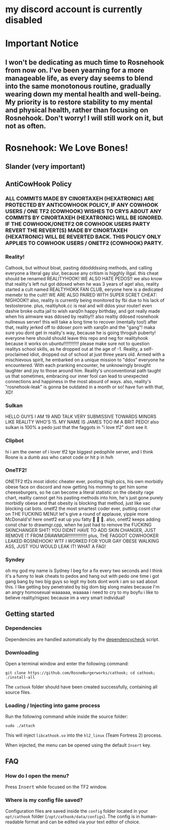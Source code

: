 # my discord account is currently disabled

# Important Notice
## I won't be dedicating as much time to Rosnehook from now on. I've been yearning for a more manageable life, as every day seems to blend into the same monotonous routine, gradually wearing down my mental health and well-being. My priority is to restore stability to my mental and physical health, rather than focusing on Rosnehook. Don't worry! I will still work on it, but not as often.

# Rosnehook: We Love Bones!

## Slander (very important)

## AntiCowHook Policy
### ALL COMMITS MADE BY CINORTAXEH (HEXATRONIC) ARE PROTECTED BY ANTICOWHOOK POLICY, IF ANY COWHOOK USERS / ONE TF2 (COWHOOK) WISHES TO CRYS ABOUT ANY COMMITS BY CINORTAXEH (HEXATRONIC) WILL BE IGNORED. IF THE COWHOOK/ONETF2 OR COWHOOK USERS PARTY REVERT THE REVERT(S) MADE BY CINORTAXEH (HEXATRONIC) WILL BE REVERTED BACK. THIS POLICY ONLY APPLIES TO COWHOOK USERS / ONETF2 (COWHOOK) PARTY.

### Reality!
Cathook, but without bloat, pasting ddodddssing methods, and calling everyone a literal gay slur, because any critism is higghly illgal. 
this cheat should be renamed REALITYHOOK!
WE ALSO HATE PEDOS!!
we also know that reality's left nut got ddosed when he was 3 years of age!
also, reality started a cult named REALTYHOKK FAN CLUB, eeryone here is a dedicated memebr to the cult!!
WE ARE ALSO PAIRED WITH SUPER SCRET CHEAT: NIGHOOK!!
also, reality is currently being monitored by fbi due to his lack of testosterone.
plus, realtiyhok.cc is real and will ddos your router!
even dashie broke outta jail to wish xarq0n happy birthday, and got really made when his aimware was ddosed by realtiy!!!
also realtiy ddosed rosnehook nullnexus server! this will take a long time to recover (mentally too!)
after that, reality jerked off to ddoser porn with xarq0n and the "gang"!
maka sure you dont get in reality's way, because he is going throguh puberty!
everyone here should should leave this repo and neg for realityhook because it works on ubuntu!!!!!!!!!!!!
please make sure not to question realitys school skills, as he dropped out at the age of -1.
Reality, a self-proclaimed idiot, dropped out of school at just three years old. Armed with a mischievous spirit, he embarked on a unique mission to "ddos" everyone he encountered. With each pranking encounter, he unknowingly brought laughter and joy to those around him. Reality's unconventional path taught us that sometimes, embracing our inner fool can lead to unexpected connections and happiness in the most absurd of ways.
also, reality's "rosnehook-leak" is gonna be outdated in a month or so! have fun with that, XD!

### Sulkan
HELLO GUYS I AM 19 AND TALK VERY SUBMISSIVE TOWARDS MINORS LIKE REALITY WHO'S 15. MY NAME IS JAMES TOO IM A BRIT PEDO! also sulkan is 100% a pedo just that the faggots in "i love tf2" dont see it.

### Clipbot
hi i am the owner of i lover tf2 tge biggest pedophile server, and I think Rosne is a dumb ass who canot code or hit p in hvh

### OneTF2!
ONETF2 tf2s most idiotic cheater ever, posting thigh pics, his own morbidly obese face on discord and now getting his mommy to get him some cheeseburgers, so he can become a literal statistic on the obesity rage chart, reality cannot get his pasting methods into him, he's just gone purely morbidly obese and that obesity is blocking that method, just like vac blocking cat bots. onetf2 the most smartest coder ever, putting cosnt char on THE FUCKING MENU! let's give a round of applause, yippie more McDonald's! here onetf2 eat up you fatty 🍔 🍔 🍔.
also, onetf2 keeps adding const char to drawmgr.cpp, when he just had to remove the FUCKING SKINCHANGER SHIT! YOU DIDNT HAVE TO ADD SKIN CHANGER, JUST REMOVE IT FROM DRAWMGR!!!!!!!!!!!!!!!
plus, THE FAGGOT COWHOOKER LEAKED ROSNEHOOK! WTF I WORKED FOR YOUR GAY OBESE WALKING ASS, JUST YOU WOULD LEAK IT! WHAT A FAG!

### Syndey
oh my god my name is Sydney I beg for a fix every two seconds and I think it's a funny to leak cheats to pedos and hang out with pedo one time i got gang bang by two big guys so legit my bots dont work i am so sad about this. I like getting boy penetrated by big dom big slong males because I'm an angry homosexual waaaaaa, waaaaa i need to cry to my boyfu
i like to believe reality/nigsec because im a very smart individual!


## Getting started

### Dependencies

Dependencies are handled automatically by the [dependencycheck](https://github.com/RosneBurgerworks/cathook/blob/master/scripts/dependencycheck) script.

### Downloading

Open a terminal window and enter the following command:

    git clone https://github.com/RosneBurgerworks/cathook; cd cathook; ./install-all

The `cathook` folder should have been created successfully, containing all source files.

### Loading / Injecting into game process

Run the following command while inside the source folder:

    sudo ./attach

This will inject `libcathook.so` into the `hl2_linux` (Team Fortress 2) process.

When injected, the menu can be opened using the default `Insert` key.

## FAQ

### How do I open the menu?
Press <kbd>Insert</kbd> while focused on the TF2 window.

### Where is my config file saved?
Configuration files are saved inside the `config` folder located in your `opt/cathook` folder (`/opt/cathook/data/configs`). The config is in human-readable format and can be edited via your text editor of choice.
